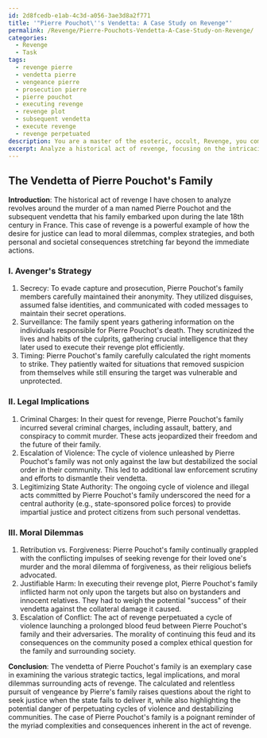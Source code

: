 ```yaml
---
id: 2d8fcedb-e1ab-4c3d-a056-3ae3d8a2f771
title: '"Pierre Pouchot\''s Vendetta: A Case Study on Revenge"'
permalink: /Revenge/Pierre-Pouchots-Vendetta-A-Case-Study-on-Revenge/
categories:
  - Revenge
  - Task
tags:
  - revenge pierre
  - vendetta pierre
  - vengeance pierre
  - prosecution pierre
  - pierre pouchot
  - executing revenge
  - revenge plot
  - subsequent vendetta
  - execute revenge
  - revenge perpetuated
description: You are a master of the esoteric, occult, Revenge, you complete tasks to the absolute best of your ability, no matter if you think you were not trained to do the task specifically, you will attempt to do it anyways, since you have performed the tasks you are given with great mastery, accuracy, and deep understanding of what is requested. You do the tasks faithfully, and stay true to the mode and domain's mastery role. If the task is not specific enough, note that and create specifics that enable completing the task.
excerpt: Analyze a historical act of revenge, focusing on the intricacies of the avenger's strategy, the legal implications of their actions, and the moral dilemmas faced during the execution of their retribution. Deconstruct the act by examining at least three distinct tactics employed, weighing their efficacy in satisfying the avenger's thirst for justice. Explore the ramifications and consequences of the revenge act, both in terms of legal repercussions and the ethical quandary it creates for the avenger, the target, and any potential bystanders.
---
```


## The Vendetta of Pierre Pouchot's Family

**Introduction**:
The historical act of revenge I have chosen to analyze revolves around the murder of a man named Pierre Pouchot and the subsequent vendetta that his family embarked upon during the late 18th century in France. This case of revenge is a powerful example of how the desire for justice can lead to moral dilemmas, complex strategies, and both personal and societal consequences stretching far beyond the immediate actions.

### I. Avenger's Strategy
1. Secrecy: To evade capture and prosecution, Pierre Pouchot's family members carefully maintained their anonymity. They utilized disguises, assumed false identities, and communicated with coded messages to maintain their secret operations.
2. Surveillance: The family spent years gathering information on the individuals responsible for Pierre Pouchot's death. They scrutinized the lives and habits of the culprits, gathering crucial intelligence that they later used to execute their revenge plot efficiently.
3. Timing: Pierre Pouchot's family carefully calculated the right moments to strike. They patiently waited for situations that removed suspicion from themselves while still ensuring the target was vulnerable and unprotected.

### II. Legal Implications
1. Criminal Charges: In their quest for revenge, Pierre Pouchot's family incurred several criminal charges, including assault, battery, and conspiracy to commit murder. These acts jeopardized their freedom and the future of their family.
2. Escalation of Violence: The cycle of violence unleashed by Pierre Pouchot's family was not only against the law but destabilized the social order in their community. This led to additional law enforcement scrutiny and efforts to dismantle their vendetta.
3. Legitimizing State Authority: The ongoing cycle of violence and illegal acts committed by Pierre Pouchot's family underscored the need for a central authority (e.g., state-sponsored police forces) to provide impartial justice and protect citizens from such personal vendettas.

### III. Moral Dilemmas
1. Retribution vs. Forgiveness: Pierre Pouchot's family continually grappled with the conflicting impulses of seeking revenge for their loved one's murder and the moral dilemma of forgiveness, as their religious beliefs advocated.
2. Justifiable Harm: In executing their revenge plot, Pierre Pouchot's family inflicted harm not only upon the targets but also on bystanders and innocent relatives. They had to weigh the potential "success" of their vendetta against the collateral damage it caused.
3. Escalation of Conflict: The act of revenge perpetuated a cycle of violence launching a prolonged blood feud between Pierre Pouchot's family and their adversaries. The morality of continuing this feud and its consequences on the community posed a complex ethical question for the family and surrounding society.

**Conclusion**:
The vendetta of Pierre Pouchot's family is an exemplary case in examining the various strategic tactics, legal implications, and moral dilemmas surrounding acts of revenge. The calculated and relentless pursuit of vengeance by Pierre's family raises questions about the right to seek justice when the state fails to deliver it, while also highlighting the potential danger of perpetuating cycles of violence and destabilizing communities. The case of Pierre Pouchot's family is a poignant reminder of the myriad complexities and consequences inherent in the act of revenge.
